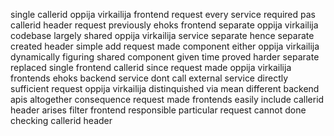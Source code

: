 single callerid oppija virkailija frontend request every service required pas callerid header request previously ehoks frontend separate oppija virkailija codebase largely shared oppija virkailija service separate hence separate created header simple add request made component either oppija virkailija dynamically figuring shared component given time proved harder separate replaced single frontend callerid since request made oppija virkailija frontends ehoks backend service dont call external service directly sufficient request oppija virkailija distinquished via mean different backend apis altogether consequence request made frontends easily include callerid header arises filter frontend responsible particular request cannot done checking callerid header